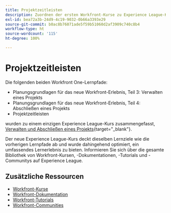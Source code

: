 ```yaml
---
title: Projektzeitleisten
description: Zuordnen der ersten Workfront-Kurse zu Experience League-Kursen
exl-id: bea72a3b-24d9-4c19-9032-0b66a3393e29
source-git-commit: b0ac8b76071ade5f59b51060d2af3909c740c8b4
workflow-type: ht
source-wordcount: '115'
ht-degree: 100%

---
```



# Projektzeitleisten

Die folgenden beiden Workfront One-Lernpfade:

* Planungsgrundlagen für das neue Workfront-Erlebnis, Teil 3: Verwalten eines Projekts
* Planungsgrundlagen für das neue Workfront-Erlebnis, Teil 4: Abschließen eines Projekts
* Projektzeitleisten

wurden zu einem einzigen Experience League-Kurs zusammengefasst, [Verwalten und Abschließen eines Projekts](https://experienceleague.adobe.com/?recommended=Workfront-U-1-2022.2.planners&amp;lang=de){target="_blank"}.

Der neue Experience League-Kurs deckt dieselben Lernziele wie die vorherigen Lernpfade ab und wurde dahingehend optimiert, ein umfassendes Lernerlebnis zu bieten.  Informieren Sie sich über die gesamte Bibliothek von Workfront-Kursen, -Dokumentationen, -Tutorials und -Communitys auf Experience League.

## Zusätzliche Ressourcen

* [Workfront-Kurse](https://experienceleague.adobe.com/?lang=de&amp;Solution=Workfront#courses)
* [Workfront-Dokumentation](https://experienceleague.adobe.com/docs/workfront.html?lang=de)
* [Workfront-Tutorials](https://experienceleague.adobe.com/docs/workfront-learn/tutorials-workfront/home.html?lang=de)
* [Workfront-Communities](https://experienceleaguecommunities.adobe.com/t5/workfront/ct-p/workfront)
